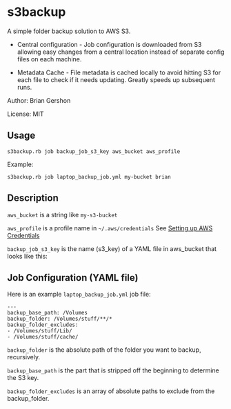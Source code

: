 s3backup
========

A simple folder backup solution to AWS S3.

* Central configuration - Job configuration is downloaded from S3 allowing easy
changes from a central location instead of separate config files on each machine.

* Metadata Cache - File metadata is cached locally to avoid hitting S3 for each
file to check if it needs updating. Greatly speeds up subsequent runs.

Author: Brian Gershon

License: MIT

Usage
-----

    s3backup.rb job backup_job_s3_key aws_bucket aws_profile

Example:

    s3backup.rb job laptop_backup_job.yml my-bucket brian

Description
-----------

`aws_bucket` is a string like `my-s3-bucket`

`aws_profile` is a profile name in `~/.aws/credentials` See [Setting up AWS Credentials](http://docs.aws.amazon.com/AWSSdkDocsRuby/latest/DeveloperGuide/set-up-creds.html)

`backup_job_s3_key` is the name (s3_key) of a YAML file in aws_bucket that looks like this:

Job Configuration (YAML file)
-----------------------------
Here is an example `laptop_backup_job.yml` job file:

```
---
backup_base_path: /Volumes
backup_folder: /Volumes/stuff/**/*
backup_folder_excludes:
- /Volumes/stuff/Lib/
- /Volumes/stuff/cache/
```

`backup_folder` is the absolute path of the folder you want to backup, recursively.

`backup_base_path` is the part that is stripped off the beginning to determine the S3 key.

`backup_folder_excludes` is an array of absolute paths to exclude from the backup_folder.

